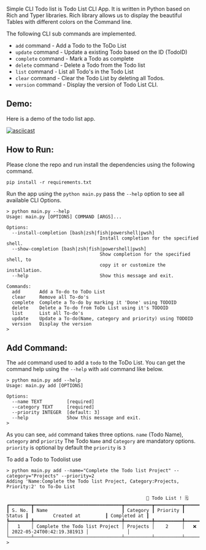 Simple CLI Todo list is Todo List CLI App. It is written in Python based on Rich and Typer libraries. Rich library allows us to display the beautiful Tables with different colors on the Command line.

The following CLI sub commands are implemented.

- `add` command       - Add a Todo to the ToDo List
- `update` command    - Update a existing Todo based on the ID (TodoID)
- `complete` command  - Mark a Todo as complete 
- `delete` command    - Delete a Todo from the Todo list
- `list` command      - List all Todo's in the Todo List
- `clear` command     - Clear the Todo List by deleting all Todos.
- `version` command   - Display the version of Todo List CLI.

## Demo:
Here is a demo of the todo list app.

[![asciicast](https://asciinema.org/a/502436.svg)](https://asciinema.org/a/502436)

## How to Run:

Please clone the repo and run install the dependencies using the following command.
```
pip install -r requirements.txt
```

Run the app using the `python main.py` pass the `--help` option to see all available CLI Options. 

```
> python main.py --help
Usage: main.py [OPTIONS] COMMAND [ARGS]...

Options:
  --install-completion [bash|zsh|fish|powershell|pwsh]
                                  Install completion for the specified shell.
  --show-completion [bash|zsh|fish|powershell|pwsh]
                                  Show completion for the specified shell, to
                                  copy it or customize the installation.
  --help                          Show this message and exit.

Commands:
  add       Add a To-do to ToDo List
  clear     Remove all To-do's
  complete  Complete a To-do by marking it 'Done' using TODOID
  delete    Delete a To-do from ToDo List using it's TODOID
  list      List all To-do's
  update    Update a To-do(Name, category and priority) using TODOID
  version   Display the version
>
```

## Add Command:

The `add` command used to add a `todo` to the ToDo List. 
You can get the command help using the `--help` with `add` command like below.

```
> python main.py add --help
Usage: main.py add [OPTIONS]

Options:
  --name TEXT         [required]
  --category TEXT     [required]
  --priority INTEGER  [default: 3]
  --help              Show this message and exit.
>
```

As you can see, `add` command takes three options. `name` (Todo Name), `category` and `priority`
The Todo `Name` and `Category` are mandatory options. `priority` is optional by default the `priority` is `3`

To add a Todo to Todolist use
```
> python main.py add --name="Complete the Todo list Project" --category="Projects" --priority=2 
Adding 'Name:Complete the Todo list Project, Category:Projects, Priority:2' to To-Do List
   
                                                   📝 Todo List ! 🗒️
┏━━━━━━━━┳━━━━━━━━━━━━━━━━━━━━━━━━━━━━━━━━┳━━━━━━━━━━┳━━━━━━━━━━┳━━━━━━━━┳━━━━━━━━━━━━━━━━━━━━━━━━━━━━┳━━━━━━━━━━━━━━┓
┃ S. No. ┃ Name                           ┃ Category ┃ Priority ┃ Status ┃         Created at         ┃ Completed at ┃
┡━━━━━━━━╇━━━━━━━━━━━━━━━━━━━━━━━━━━━━━━━━╇━━━━━━━━━━╇━━━━━━━━━━╇━━━━━━━━╇━━━━━━━━━━━━━━━━━━━━━━━━━━━━╇━━━━━━━━━━━━━━┩
│   1    │ Complete the Todo list Project │ Projects │    2     │   ❌   │ 2022-05-24T00:42:19.381913 │              │
└────────┴────────────────────────────────┴──────────┴──────────┴────────┴────────────────────────────┴──────────────┘
>

```
